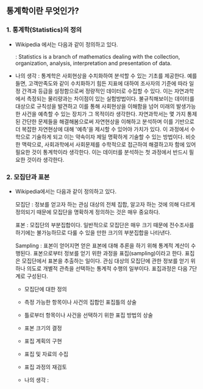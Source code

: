 ## 통계학이란 무엇인가?
### 1. 통계학(Statistics)의 정의

- Wikipedia 에서는 다음과 같이 정의하고 있다.

  : Statistics is a branch of mathematics dealing with the collection, organization, analysis, interpretation and presentation of data.
  
  
- 나의 생각 : 통계학은 사회현상을 수치화하여 분석할 수 있는 기초를 제공한다. 예를 들면, 고객만족도와 같이 수치화하기 힘든 지표에 대하여 조사자의 기준에 따라 일정 간격과 등급을 설정함으로써 정량적인 데이터로 수집할 수 있다. 이는 자연과학에서 측정되는 물리량과는 차이점이 있는 실험방법이다. 불규칙해보이는 데이터를 대상으로 규칙성을 발견하고 이를 통해 사회현상을 이해함을 넘어 미래의 발생가능한 사건을 예측할 수 있는 장치가 그 목적이라 생각한다. 자연과학서는 몇 가지 통제된 간단한 문제들을 해결해봄으로써 자연현상을 이해하고 분석하며 이를 기반으로 더 복잡한 자연현상에 대해 '예측'을 제시할 수 있어야 가치가 있다. 이 과정에서 수학으로 기술하게 되고 이는 약속이자 제일 명확하게 기술할 수 있는 방법이다. 비슷한 맥락으로, 사회과학에서 사회문제를 수학적으로 접근하여 해결하고자 함에 있어 필요한 것이 통계학이라 생각한다. 이는 데이터를 분석하는 첫 과정에서 반드시 필요한 것이라 생각한다.


### 2. 모집단과 표본

- Wikipedia에서는 다음과 같이 정의하고 있다.

  모집단 : 정보를 얻고자 하는 관심 대상의 전체 집합, 알고자 하는 것에 의해 다르게 정의되기 때문에 모집단을 명확하게 정의하는 것은 매우 중요하다.
  
  표본 : 모집단의 부분집합이다. 일반적으로 모집단은 매우 크기 때문에 전수조사를 하기에는 불가능하므로 다룰 수 있을 만한 크기의 부분집합을 나타낸다.
  
  Sampling : 표본이 얻어지면 얻은 표본에 대해 추론을 하기 위해 통계적 계산이 수행된다. 표본으로부터 정보를 얻기 위한 과정을 표집(sampling)이라고 한다. 표집은 모집단에서 표본을 추출하는 일이다. 관심 대상의 모집단에 관한 정보를 얻기 위하나 의도로 개별적 관측을 선택하는 통계적 수행의 일부이다.
  표집과정은 다음 7단계로 구성된다.
  - 모집단에 대한 정의
  - 측정 가능한 항목이나 사건의 집합인 표집틀의 상술
  - 틀로부터 항목이나 사건을 선택하기 위한 표집 방법의 상술
  - 표본 크기의 결정
  - 표집 계획의 구현
  - 표집 및 자료의 수집
  - 표집 과정의 재검토
  
  - 나의 생각 : 
